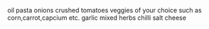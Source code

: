 oil
pasta
onions
crushed tomatoes
veggies of your choice such as corn,carrot,capcium etc.
garlic
mixed herbs
chilli 
salt
cheese